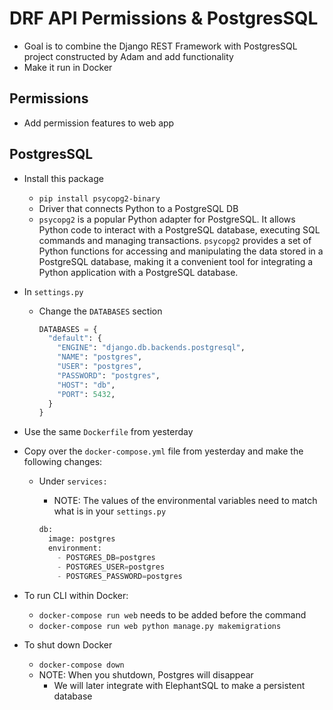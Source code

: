 # DRF API Permissions & PostgresSQL

* Goal is to combine the Django REST Framework with PostgresSQL project constructed by Adam and add functionality
* Make it run in Docker

## Permissions

* Add permission features to web app

## PostgresSQL

* Install this package
  * `pip install psycopg2-binary`
  * Driver that connects Python to a PostgreSQL DB
  * `psycopg2` is a popular Python adapter for PostgreSQL. It allows Python code to interact with a PostgreSQL database, executing SQL commands and managing transactions. `psycopg2` provides a set of Python functions for accessing and manipulating the data stored in a PostgreSQL database, making it a convenient tool for integrating a Python application with a PostgreSQL database.
* In `settings.py`
  * Change the `DATABASES` section

    ```py
    DATABASES = {
      "default": {
        "ENGINE": "django.db.backends.postgresql",
        "NAME": "postgres",
        "USER": "postgres",
        "PASSWORD": "postgres",
        "HOST": "db",
        "PORT": 5432,
      }
    }
    ```

* Use the same `Dockerfile` from yesterday
* Copy over the `docker-compose.yml` file from yesterday and make the following changes:
  * Under `services:`
    * NOTE: The values of the environmental variables need to match what is in your `settings.py`

    ```py
    db:
      image: postgres
      environment:
        - POSTGRES_DB=postgres
        - POSTGRES_USER=postgres
        - POSTGRES_PASSWORD=postgres
    ```

* To run CLI within Docker:
  * `docker-compose run web` needs to be added before the command
  * `docker-compose run web python manage.py makemigrations`
* To shut down Docker
  * `docker-compose down`
  * NOTE: When you shutdown, Postgres will disappear
    * We will later integrate with ElephantSQL to make a persistent database
